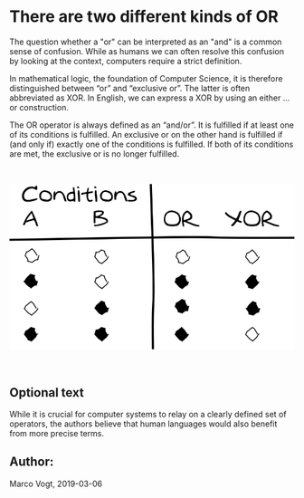 # There are two different kinds of OR

The question whether a "or" can be interpreted as an "and" is a common sense of confusion. While as humans we can often resolve this confusion by looking at the context, computers require a strict definition.

In mathematical logic, the foundation of Computer Science, it is therefore distinguished between “or” and “exclusive or”. The latter is often abbreviated as XOR. In English, we can express a XOR by using an either … or construction.

The OR operator is always defined as an “and/or”. It is fulfilled if at least one of its conditions is fulfilled. An exclusive or on the other hand is fulfilled if (and only if) exactly one of the conditions is fulfilled. If both of its conditions are met, the exclusive or is no longer fulfilled.

<br/>

![OR vs XOR: Truth Table](figures/image-0-13-truth-table.svg)

<br/>


## Optional text
While it is crucial for computer systems to relay on a clearly defined set of operators, the authors believe that human languages would also benefit from more precise terms.



## Author:
Marco Vogt, 2019-03-06
